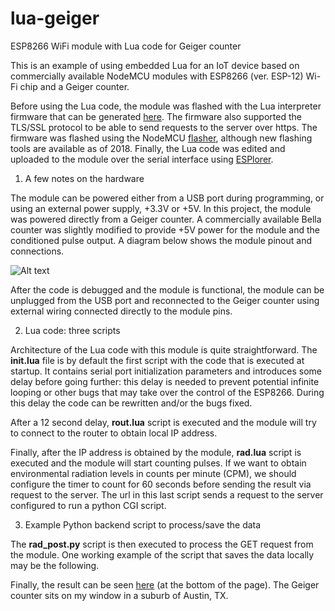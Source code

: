 # lua-geiger
ESP8266 WiFi module with Lua code for Geiger counter

This is an example of using embedded Lua for an IoT device based on commercially available NodeMCU modules with ESP8266 (ver. ESP-12) Wi-Fi chip and a Geiger counter.

Before using the Lua code, the module was flashed with the Lua interpreter firmware that can be generated [here](https://nodemcu-build.com/). The firmware also supported the TLS/SSL protocol to be able to send requests to the server over https. The firmware was flashed using the NodeMCU [flasher](https://github.com/nodemcu/nodemcu-flasher), although new flashing tools are available as of 2018. Finally, the Lua code was edited and uploaded to the module over the serial interface using [ESPlorer](https://github.com/4refr0nt/ESPlorer).

1. A few notes on the hardware

The module can be powered either from a USB port during programming, or using an external power supply, +3.3V or +5V. In this project, the module was powered directly from a Geiger counter. A commercially available Bella counter was slightly modified to provide +5V power for the module and the conditioned pulse output. A diagram below shows the module pinout and connections.

![Alt text](http://www.texasmicrodevices.com/w/wp-content/uploads/2019/05/nodemcu-geiger.gif)

After the code is debugged and the module is functional, the module can be unplugged from the USB port and reconnected to the Geiger counter using external wiring connected directly to the module pins.

2. Lua code: three scripts

Architecture of the Lua code with this module is quite straightforward. The **init.lua** file is by default the first script with the code that is executed at startup. It contains serial port initialization parameters and introduces some delay before going further: this delay is needed  to prevent potential infinite looping or other bugs that may take over the control of the ESP8266. During this delay the code can be rewritten and/or the bugs fixed. 

After a 12 second delay, **rout.lua** script is executed and the module will try to connect to the router to obtain local IP address. 

Finally, after the IP address is obtained by the module, **rad.lua** script is executed and the module will start counting pulses. If we want to obtain environmental radiation levels in counts per minute (CPM), we should configure the timer to count for 60 seconds before sending the result via request to the server. The url in this last script sends a request to the server configured to run a python CGI script. 

3. Example Python backend script to process/save the data

The **rad_post.py** script is then executed to process the GET request from the module.  One working example of the script that saves the data locally may be the following.

Finally, the result can be seen [here](http://igorpavlovsky.com/lua-for-iot-geiger-counter-with-nodemcu/) (at the bottom of the page). The Geiger counter sits on my window in a suburb of Austin, TX.
